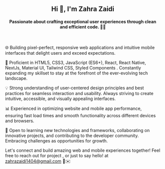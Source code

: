 <h2 align="center">Hi 👋, I'm Zahra Zaidi</h1>

<h4 align="center">Passionate about crafting exceptional user experiences through clean and efficient code. 👨‍💻</h4></br>

🌐 Building pixel-perfect, responsive web applications and intuitive mobile interfaces that delight users and exceed expectations.  </br>

🔧 Proficient in HTML5, CSS3, JavaScript (ES6+), React, React Native, NextJs, Material UI, Tailwind CSS, Styled Components . Constantly expanding my skillset to stay at the forefront of the ever-evolving tech landscape. </br>

💡 Strong understanding of user-centered design principles and best practices for seamless interaction and usability. Always striving to create intuitive, accessible, and visually appealing interfaces.  </br>

📊 Experienced in optimizing website and mobile app performance, ensuring fast load times and smooth functionality across different devices and browsers.  </br>

🌱 Open to learning new technologies and frameworks, collaborating on innovative projects, and contributing to the developer community. Embracing challenges as opportunities for growth. 


Let's connect and build amazing web and mobile experiences together! Feel free to reach out for project , or just to say hello! at zahrazaidi1404@gmail.com 🤝✉️
